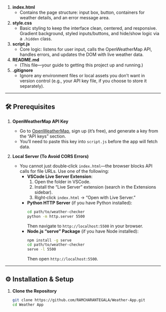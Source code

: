 
1. **index.html**  
   - Contains the page structure: input box, button, containers for weather details, and an error message area.  
2. **style.css**  
   - Basic styling to keep the interface clean, centered, and responsive. Gradient background, styled inputs/buttons, and hide/show logic via a `.hidden` class.  
3. **script.js**  
   - Core logic: listens for user input, calls the OpenWeatherMap API, handles errors, and updates the DOM with live weather data.  
4. **README.md**  
   - (This file—your guide to getting this project up and running.)  
5. **.gitignore**  
   - Ignore any environment files or local assets you don’t want in version control (e.g., your API key file, if you choose to store it separately).  

---

## 🛠️ Prerequisites

1. **OpenWeatherMap API Key**  
   - Go to [OpenWeatherMap](https://openweathermap.org/), sign up (it’s free), and generate a key from the “API keys” section.  
   - You’ll need to paste this key into `script.js` before the app will fetch data.  

2. **Local Server (To Avoid CORS Errors)**  
   - You cannot just double‐click `index.html`—the browser blocks API calls for file URLs. Use one of the following:  
     - **VSCode Live Server Extension**:  
       1. Open the folder in VSCode.  
       2. Install the “Live Server” extension (search in the Extensions sidebar).  
       3. Right‐click `index.html` → “Open with Live Server.”  
     - **Python HTTP Server** (if you have Python installed):  
       ```bash
       cd path/to/weather-checker
       python -m http.server 5500
       ```  
       Then navigate to `http://localhost:5500` in your browser.  
     - **Node.js “serve” Package** (if you have Node installed):  
       ```bash
       npm install -g serve
       cd path/to/weather-checker
       serve -l 5500
       ```  
       Then open `http://localhost:5500`.  

---

## ⚙️ Installation & Setup

1. **Clone the Repository**  
   ```bash
   git clone https://github.com/RAMCHARANTEGALA/Weather-App.git
   cd Weather App
